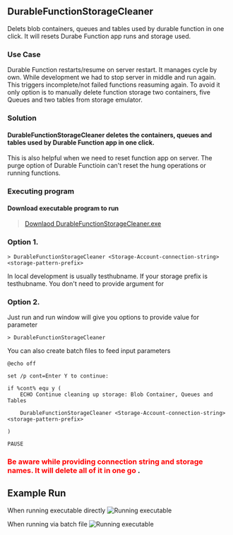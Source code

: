 ## DurableFunctionStorageCleaner
Delets blob containers, queues and tables used by durable function in one click. It will resets Durabe Function app runs and storage used.

### Use Case
Durable Function restarts/resume on server restart. It manages cycle by own.
While development we had to stop server in middle and run again. This triggers incomplete/not failed functions reasuming again. To avoid it only option is to 
manually delete function storage two containers, five Queues and two tables from
storage emulator.

### Solution
#### DurableFunctionStorageCleaner deletes the containers, queues and tables used by Durable Function app in one click.
This is also helpful when we need to reset function app on server. The purge option of 
Durable Functioin can't reset the hung operations or running functions.

### Executing program 
#### Download executable program to run
> [Downlaod DurableFunctionStorageCleaner.exe](https://github.com/anoop0/DurableFunctionStorageCleaner/releases/download/1.0/DurableFunctionStorageCleaner.exe)

### Option 1. 
```
> DurableFunctionStorageCleaner <Storage-Account-connection-string> <storage-pattern-prefix>
```
In local development <storage-pattern-prefix>  is usually testhubname. If your storage prefix is testhubname. You don't need to provide argument for <storage-pattern-prefix>

### Option 2. 
Just run and run window will give you options to provide value for parameter
```
> DurableFunctionStorageCleaner
```
You can also create batch files to feed input parameters
```
@echo off

set /p cont=Enter Y to continue:

if %cont% equ y (
	ECHO Continue cleaning up storage: Blob Container, Queues and Tables

	DurableFunctionStorageCleaner <Storage-Account-connection-string> <storage-pattern-prefix>

)

PAUSE
```

### <span style="color:red">Be aware while providing connection string and storage names. It will delete all of it in one go </span>.

## Example Run

When running executable directly
![Running executable](https://github.com/anoop0/DurableFunctionStorageCleaner/releases/download/1.0/Running.executable.png "Running executable")

When running via batch file
![Running executable](https://github.com/anoop0/DurableFunctionStorageCleaner/releases/download/1.0/Running.From.Batch.file.png "Running from batch file")
